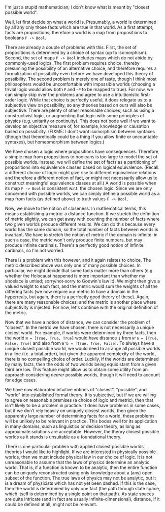 I'm just a stupid mathematician; I don't know what is meant by "closest possible world".

Well, let first decide on what a world is.
Presumably, a world is determined by all any only those facts which are true in that world.
As a first attempt, facts are propositions; therefore a world is a map from propositions to booleans `P -> Bool`.

There are already a couple of problems with this.
First, the set of propositions is determined by a choice of syntax (up to isomorphism).
Second, the set of maps `P -> Bool` includes maps which do not abide by commonly-used logics.
The first problem requires choice, thereby presuming the possibility of an alternative choice, and therefore requires a formalization of possibility even before we have developed this theory of possibility.
The second problem is merely one of taste, though I think most philosophers would be uncomfortable with impossible worlds (choosing a trivial logic would allow both `P` and `~P` to be mapped to true).
For now, we can simply skip over the problems and agree to use a intuitionistic first-order logic.
While that choice is perfectly useful, it does relegate us to a subjective view on possibility, so any theories based on ours will also be subjective.
There are plenty of other reasonable choices, such as using a constructivist logic, or augmenting that logic with some principles of physics (e.g. unitarity or continuity).
This does not bode well if we want to develop an objective measure of, for example, knowledge or causation based on possibility.
(FIXME: I don't want isomorphism between syntaxes (though that theoretically could be a thing if you allow finite or uncountable syntaxes), but homeomorphism between logics.)

We have chosen a logic where propositions have consequences.
Therefore, a simple map from propositions to booleans is too large to model the set of possible worlds.
Instead, we will define the set of facts as a partitioning of propositions into equivalence classes based on logical equivalence.
(Recall: a different choice of logic might give rise to different equivalence relations and therefore a different notion of fact, or might not necessarily allow us to construct meaningful equivalence classes at all.)
A world is possible when its map `P -> Bool` is consistent w.r.t. the chosen logic.
Since we are only concerned with possible worlds, we can simply define a possible world as a map from facts (as defined above) to truth values `F -> Bool`.

Now, we move to the notion of closeness.
In mathematical terms, this means establishing a metric: a distance function.
If we stretch the definition of metric slightly, we can get away with counting the number of facts where two given worlds produce different results.
We can do this because every world has the same domain, so the total number of facts between worlds is invariant.
We have to stretch the notion of metric if the domain is infinite: in such a case, the metric won't only produce finite numbers, but may produce infinite cardinals.
There's a perfectly good notion of infinite cardinals, so I'm not worried.

There is a problem with this however, and it again relates to choice.
The metric described above was only one of many possible choices.
In particular, we might decide that some facts matter more than others (e.g. whether the Holocaust happened is more important than whether my shoelace is untied; sorry/not-sorry to Godwin's law it).
We might then give a valued weight to each fact, and the metric would sum the weights of all the differing facts (we now require our metric to have a domain in the hyperreals, but again, there is a perfectly good theory of these).
Again, there are many reasonable choices, and the metric is another place where subjectivity is injected.
For now, let's continue with the original definition of the metric.

Now that we have a notion of distance, we can consider the problem of "closest".
In the metric we have chosen, there is not necessarily a unique closest world.
For example, if worlds were determined by three facts, then the world `W = [True, True, True]` would have distance `1` from `W'a = [True, False, True]` and also from `W'b = [True, True, False]`.
To always have a unique closest possible world, we would need to arrange all possible worlds in a line (i.e. a total order), but given the apparent complexity of the world, there is no compelling choice of order.
Luckily, if the worlds are determined by many facts, then the odds of two worlds being equidistant from a given third are low.
This feature might allow us to obtain some utility from an approach considering _nearer_ possible worlds, though it will need to account for edge cases.

We have now elaborated intuitive notions of "closest", "possible", and "world" into established formal theory.
It is subjective, but if we are willing to agree on reasonable premises (a choice of logic and metric), then that isn't likely to be a problem in practice.
It does have problems in some cases, but if we don't rely heavily on uniquely closest worlds, then given the apparently large number of determining facts for a world, those problems will be unlikely to be relevant in practice.
This bodes well for its application in many domains, such as linguistics or decision theory, as long as approximate solutions are acceptable.
However, the theory closest possible worlds as it stands is unsuitable as a foundational theory.


There is one particular problem with applied closest possible worlds theories I would like to highlight.
If we are interested in physically possible worlds, then we must include physical law in our choice of logic.
It is not unreasonable to assume that the laws of physics determine an analytic world.
That is, if a function is known to be analytic, then the entire function can be uniquely reconstructed using only knowledge about a (any) open subset of the function.
The true laws of physics may not be analytic, but it is a dream of physicists which has not yet been dashed.
If this is the case, then the world is determined by only one fact (the path through state space, which itself is determined by a single point on that path).
As state spaces are quite intricate (and in fact are usually infinite-dimensional), distance, if it could be defined at all, might not be relevant.
